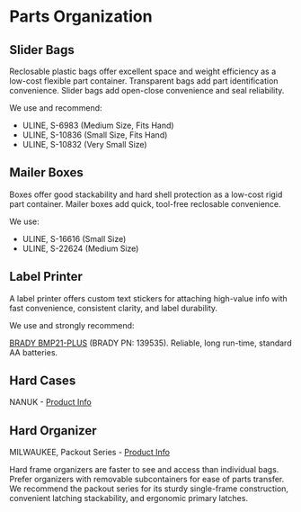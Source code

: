 # Parts Organization

## Slider Bags

Reclosable plastic bags offer excellent space and weight efficiency as a low-cost flexible part container. Transparent bags add part identification convenience. Slider bags add open-close convenience and seal reliability.

We use and recommend:

* ULINE, S-6983 (Medium Size, Fits Hand)
* ULINE, S-10836 (Small Size, Fits Hand)
* ULINE, S-10832 (Very Small Size)

## Mailer Boxes

Boxes offer good stackability and hard shell protection as a low-cost rigid part container. Mailer boxes add quick, tool-free reclosable convenience.

We use:

* ULINE, S-16616 (Small Size)
* ULINE, S-22624 (Medium Size)

## Label Printer

A label printer offers custom text stickers for attaching high-value info with fast convenience, consistent clarity, and label durability.

We use and strongly recommend:

[BRADY BMP21-PLUS](https://www.bradyid.com/en-us/product/bmp21-plus) (BRADY PN: 139535). Reliable, long run-time, standard AA batteries.

## Hard Cases

NANUK - [Product Info](https://www.nanuk.com/)

## Hard Organizer

MILWAUKEE, Packout Series - [Product Info](https://www.milwaukeetool.com/Products/Storage-Solutions/PACKOUT)

Hard frame organizers are faster to see and access than individual bags. Prefer organizers with removable subcontainers for ease of parts transfer. We recommend the packout series for its sturdy single-frame construction, convenient latching stackability, and ergonomic primary latches.


